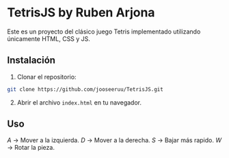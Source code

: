 # TetrisJS by Ruben Arjona

Este es un proyecto del clásico juego Tetris implementado utilizando únicamente HTML, CSS y JS.

## Instalación

1. Clonar el repositorio:

```bash
git clone https://github.com/jooseeruu/TetrisJS.git
```

2. Abrir el archivo `index.html` en tu navegador.

## Uso

*A* -> Mover a la izquierda.
*D* -> Mover a la derecha.
*S* -> Bajar más rapido.
*W* -> Rotar la pieza.